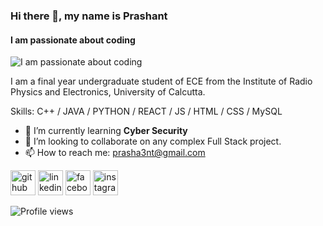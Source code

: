 ### Hi there 👋, my name is Prashant
#### I am passionate about coding
![I am passionate about coding](https://pbs.twimg.com/profile_banners/1090910550542802944/1681053411/1080x360)

I am a final year undergraduate student of ECE from the Institute of Radio Physics and Electronics, University of Calcutta.

Skills: C++ / JAVA / PYTHON / REACT / JS / HTML / CSS / MySQL

- 🌱 I’m currently learning **Cyber Security** 
- 👯 I’m looking to collaborate on any complex Full Stack project. 
- 📫 How to reach me: prasha3nt@gmail.com 


[<img src='https://cdn.jsdelivr.net/npm/simple-icons@3.0.1/icons/github.svg' alt='github' height='40'>](https://github.com/prasha3nt)  [<img src='https://cdn.jsdelivr.net/npm/simple-icons@3.0.1/icons/linkedin.svg' alt='linkedin' height='40'>](https://www.linkedin.com/in/prasha3nt/)  [<img src='https://cdn.jsdelivr.net/npm/simple-icons@3.0.1/icons/facebook.svg' alt='facebook' height='40'>](https://www.facebook.com/prasha3nt)  [<img src='https://cdn.jsdelivr.net/npm/simple-icons@3.0.1/icons/instagram.svg' alt='instagram' height='40'>](https://www.instagram.com/__its__prashant/)  

![Profile views](https://gpvc.arturio.dev/prasha3nt)  
